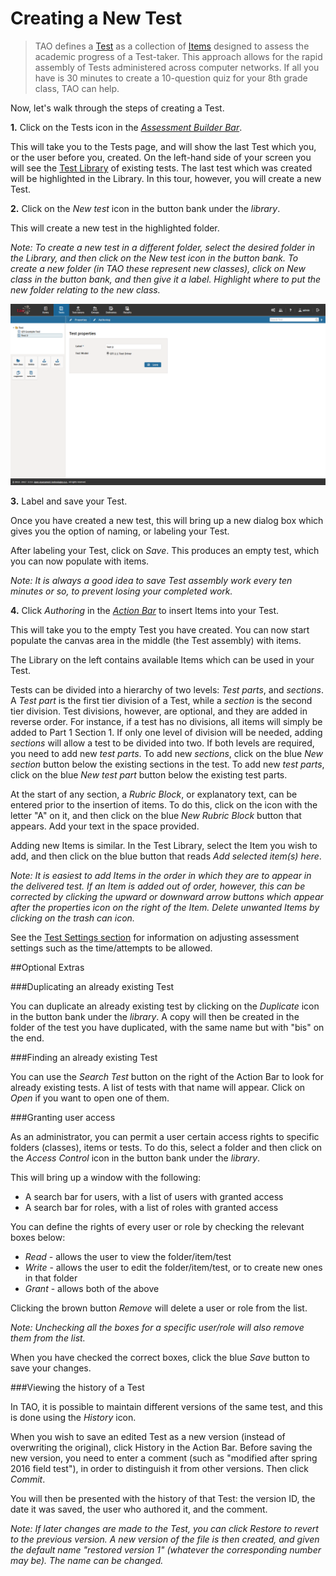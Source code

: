 <!--
created_at: 2016-12-15
authors:         
    - "Catherine Pease"
--> 

# Creating a New Test

>TAO defines a [Test](../tests/what-is-a-test.md) as a collection of [Items](../interactions/what-is-an-interaction.md) designed to assess the academic progress of a Test-taker. This approach allows for the rapid assembly of Tests administered across computer networks. If all you have is 30 minutes to create a 10-question quiz for your 8th grade class, TAO can help.

Now, let's walk through the steps of creating a Test.

**1.** Click on the Tests icon in the *[Assessment Builder Bar](../appendix/glossary.md#assessment-builder-bar)*. 

This will take you to the Tests page, and will show the last Test which you, or the user before you, created. On the left-hand side of your screen you will see the [Test Library](../appendix/glossary.md#test-library) of existing tests. The last test which was created will be highlighted in the Library. In this tour, however, you will create a new Test.

**2.**  Click on the *New test* icon in the button bank under the *library*.

This will create a new test in the highlighted folder.

*Note: To create a new test in a different folder, select the desired folder in the Library, and then click on the New test icon in the button bank. To create a new folder (in TAO these represent new classes), click on New class in the button bank, and then give it a label. Highlight where to put the new folder relating to the new class.*

![Creating a new Test](../resources/backend/tests/new-test.png)
 
**3.**  Label and save your Test.

Once you have created a new test, this will bring up a new dialog box which gives you the option of naming, or labeling your Test.

After labeling your Test, click on *Save*. This produces an empty test, which you can now populate with items.

*Note: It is always a good idea to save Test assembly work every ten minutes or so, to prevent losing your completed work.*

**4.** Click *Authoring* in the *[Action Bar](../appendix/glossary.md#action-bar)* to insert Items into your Test.

This will take you to the empty Test you have created. You can now start populate the canvas area in the middle (the Test assembly) with items.

The Library on the left contains available Items which can be used in your Test. 

Tests can be divided into a hierarchy of two levels: *Test parts*, and *sections*. A *Test part* is the first tier division of a Test, while a *section* is the second tier division. Test divisions, however, are optional, and they are added in reverse order. For instance, if a test has no divisions, all items will simply be added to Part 1 Section 1. If only one level of division will be needed, adding *sections* will allow a test to be divided into two. If both levels are required, you need to add new *test parts*. To add new *sections*, click on the blue *New section* button below the existing sections in the test. To add new *test parts*, click on the blue *New test part* button below the existing test parts.

At the start of any section, a *Rubric Block*, or explanatory text, can be entered prior to the insertion of items. To do this, click on the icon with the letter "A" on it, and then click on the blue *New Rubric Block* button that appears. Add your text in the space provided.

Adding new Items is similar. In the Test Library, select the Item you wish to add, and then click on the blue button that reads *Add selected item(s) here*. 

*Note: It is easiest to add Items in the order in which they are to appear in the delivered test. If an Item is added out of order, however, this can be corrected by clicking the upward or downward arrow buttons which appear after the properties icon on the right of the Item. Delete unwanted Items by clicking on the trash can icon.*

See the [Test Settings section](../tests/tests-settings.md) for information on adjusting assessment settings such as the time/attempts to be allowed.

<aside class="optional-extras">
##Optional Extras

###Duplicating an already existing Test

You can duplicate an already existing test by clicking on the *Duplicate* icon in the button bank under the *library*. A copy will then be created in the folder of the test you have duplicated, with the same name but with "bis" on the end.

###Finding an already existing Test

You can use the *Search Test* button on the right of the Action Bar to look for already existing tests. A list of tests with that name will appear. Click on *Open* if you want to open one of them.

###Granting user access

As an administrator, you can permit a user certain access rights to specific folders (classes), items or tests. To do this, select a folder and then click on the *Access Control* icon in the button bank under the *library*.  

This will bring up a window with the following:

- A search bar for users, with a list of users with granted access
- A search bar for roles, with a list of roles with granted access

You can define the rights of every user or role by checking the relevant boxes below:

- *Read* - allows the user to view the folder/item/test
- *Write* - allows the user to edit the folder/item/test, or to create new ones in that folder
- *Grant* - allows both of the above
 
Clicking the brown button *Remove* will delete a user or role from the list. 

*Note: Unchecking all the boxes for a specific user/role will also remove them from the list.*
 
When you have checked the correct boxes, click the blue *Save* button to save your changes.

###Viewing the history of a Test

In TAO, it is possible to maintain different versions of the same test, and this is done using the *History* icon.

When you wish to save an edited Test as a new version (instead of overwriting the original), click History in the Action Bar. Before saving the new version, you need to enter a comment (such as "modified after spring 2016 field test"), in order to distinguish it from other versions. Then click *Commit*.

You will then be presented with the history of that Test: the version ID, the date it was saved, the user who authored it, and the comment.

*Note: If later changes are made to the Test, you can click Restore to revert to the previous version. A new version of the file is then created, and given the default name "restored version 1" (whatever the corresponding number may be). The name can be changed.*

</aside>